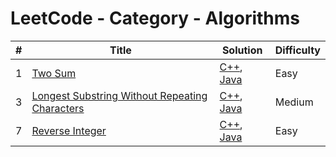 LeetCode - Category - Algorithms
========

| # | Title | Solution | Difficulty |
|---| ----- | -------- | ---------- |
| 1 | [Two Sum](https://leetcode.com/problems/two-sum/) | [C++](./c++/TwoSum.cpp), [Java](./java/TwoSum.java)  | Easy |
| 3 | [Longest Substring Without Repeating Characters](https://leetcode.com/problems/longest-substring-without-repeating-characters/) | [C++](./c++/LongestSubstringWithoutRepeatingCharacters.cpp), [Java](./java/LongestSubstringWithoutRepeatingCharacters.java) | Medium |
| 7 | [Reverse Integer](https://leetcode.com/problems/reverse-integer/) | [C++](./c++/ReverseInteger.cpp), [Java](./java/ReverseInteger.java) | Easy |